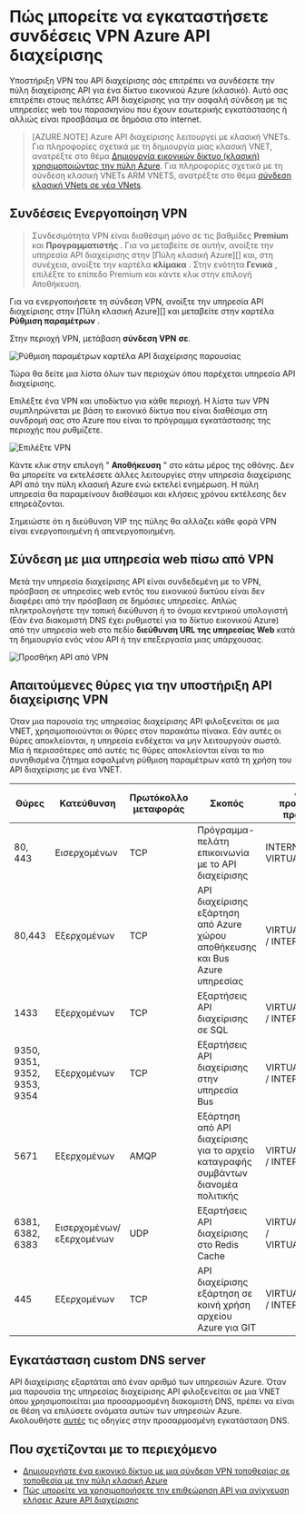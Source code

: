 <properties
    pageTitle="Πώς μπορείτε να εγκαταστήσετε συνδέσεις VPN Azure API διαχείρισης"
    description="Μάθετε πώς μπορείτε να ρυθμίσετε μια σύνδεση VPN στο Azure API διαχείρισης και τις υπηρεσίες web access σε αυτό."
    services="api-management"
    documentationCenter=""
    authors="antonba"
    manager="erikre"
    editor=""/>

<tags
    ms.service="api-management"
    ms.workload="mobile"
    ms.tgt_pltfrm="na"
    ms.devlang="na"
    ms.topic="article"
    ms.date="10/25/2016"
    ms.author="antonba"/>

# <a name="how-to-setup-vpn-connections-in-azure-api-management"></a>Πώς μπορείτε να εγκαταστήσετε συνδέσεις VPN Azure API διαχείρισης

Υποστήριξη VPN του API διαχείρισης σάς επιτρέπει να συνδέσετε την πύλη διαχείρισης API για ένα δίκτυο εικονικού Azure (κλασικό). Αυτό σας επιτρέπει στους πελάτες API διαχείρισης για την ασφαλή σύνδεση με τις υπηρεσίες web του παρασκηνίου που έχουν εσωτερικής εγκατάστασης ή αλλιώς είναι προσβάσιμα σε δημόσια στο internet.

>[AZURE.NOTE] Azure API διαχείρισης λειτουργεί με κλασική VNETs. Για πληροφορίες σχετικά με τη δημιουργία μιας κλασική VNET, ανατρέξτε στο θέμα [Δημιουργία εικονικών δίκτυο (κλασική) χρησιμοποιώντας την πύλη Azure](../virtual-network/virtual-networks-create-vnet-classic-pportal.md). Για πληροφορίες σχετικά με τη σύνδεση κλασική VNETs ARM VNETS, ανατρέξτε στο θέμα [σύνδεση κλασική VNets σε νέα VNets](../vpn-gateway/vpn-gateway-connect-different-deployment-models-portal.md).

## <a name="enable-vpn"> </a>Συνδέσεις Ενεργοποίηση VPN

>Συνδεσιμότητα VPN είναι διαθέσιμη μόνο σε τις βαθμίδες **Premium** και **Προγραμματιστής** . Για να μεταβείτε σε αυτήν, ανοίξτε την υπηρεσία API διαχείρισης στην [Πύλη κλασική Azure][] και, στη συνέχεια, ανοίξτε την καρτέλα **κλίμακα** . Στην ενότητα **Γενικά** , επιλέξτε το επίπεδο Premium και κάντε κλικ στην επιλογή Αποθήκευση.

Για να ενεργοποιήσετε τη σύνδεση VPN, ανοίξτε την υπηρεσία API διαχείρισης στην [Πύλη κλασική Azure][] και μεταβείτε στην καρτέλα **Ρύθμιση παραμέτρων** . 

Στην περιοχή VPN, μετάβαση **σύνδεση VPN** **σε**.

![Ρύθμιση παραμέτρων καρτέλα API διαχείρισης παρουσίας][api-management-setup-vpn-configure]

Τώρα θα δείτε μια λίστα όλων των περιοχών όπου παρέχεται υπηρεσία API διαχείρισης.

Επιλέξτε ένα VPN και υποδίκτυο για κάθε περιοχή. Η λίστα των VPN συμπληρώνεται με βάση το εικονικό δίκτυα που είναι διαθέσιμα στη συνδρομή σας στο Azure που είναι το πρόγραμμα εγκατάστασης της περιοχής που ρυθμίζετε.

![Επιλέξτε VPN][api-management-setup-vpn-select]

Κάντε κλικ στην επιλογή " **Αποθήκευση** " στο κάτω μέρος της οθόνης. Δεν θα μπορείτε να εκτελέσετε άλλες λειτουργίες στην υπηρεσία διαχείρισης API από την πύλη κλασική Azure ενώ εκτελεί ενημέρωση. Η πύλη υπηρεσία θα παραμείνουν διαθέσιμοι και κλήσεις χρόνου εκτέλεσης δεν επηρεάζονται.

Σημειώστε ότι η διεύθυνση VIP της πύλης θα αλλάζει κάθε φορά VPN είναι ενεργοποιημένη ή απενεργοποιημένη.

## <a name="connect-vpn"> </a>Σύνδεση με μια υπηρεσία web πίσω από VPN

Μετά την υπηρεσία διαχείρισης API είναι συνδεδεμένη με το VPN, πρόσβαση σε υπηρεσίες web εντός του εικονικού δικτύου είναι δεν διαφέρει από την πρόσβαση σε δημόσιες υπηρεσίες. Απλώς πληκτρολογήστε την τοπική διεύθυνση ή το όνομα κεντρικού υπολογιστή (Εάν ένα διακομιστή DNS έχει ρυθμιστεί για το δίκτυο εικονικού Azure) από την υπηρεσία web στο πεδίο **διεύθυνση URL της υπηρεσίας Web** κατά τη δημιουργία ενός νέου API ή την επεξεργασία μιας υπάρχουσας.

![Προσθήκη API από VPN][api-management-setup-vpn-add-api]

## <a name="required-ports-for-api-management-vpn-support"></a>Απαιτούμενες θύρες για την υποστήριξη API διαχείρισης VPN

Όταν μια παρουσία της υπηρεσίας διαχείρισης API φιλοξενείται σε μια VNET, χρησιμοποιούνται οι θύρες στον παρακάτω πίνακα. Εάν αυτές οι θύρες αποκλείονται, η υπηρεσία ενδέχεται να μην λειτουργούν σωστά. Μία ή περισσότερες από αυτές τις θύρες αποκλείονται είναι τα πιο συνηθισμένα ζήτημα εσφαλμένη ρύθμιση παραμέτρων κατά τη χρήση του API διαχείρισης με ένα VNET.

| Θύρες                      | Κατεύθυνση        | Πρωτόκολλο μεταφοράς | Σκοπός                                                          | Αρχείο προέλευσης / προορισμού              |
|------------------------------|------------------|--------------------|------------------------------------------------------------------|-----------------------------------|
| 80, 443                      | Εισερχομένων          | TCP                | Πρόγραμμα-πελάτη επικοινωνία με το API διαχείρισης                           | INTERNET / VIRTUAL_NETWORK        |
| 80,443                       | Εξερχομένων         | TCP                | API διαχείρισης εξάρτηση από Azure χώρου αποθήκευσης και Bus Azure υπηρεσίας | VIRTUAL_NETWORK / INTERNET        |
| 1433                         | Εξερχομένων         | TCP                | Εξαρτήσεις API διαχείρισης σε SQL                               | VIRTUAL_NETWORK / INTERNET        |
| 9350, 9351, 9352, 9353, 9354 | Εξερχομένων         | TCP                | Εξαρτήσεις API διαχείρισης στην υπηρεσία Bus                       | VIRTUAL_NETWORK / INTERNET        |
| 5671                         | Εξερχομένων         | AMQP               | Εξάρτηση από API διαχείρισης για το αρχείο καταγραφής συμβάντων διανομέα πολιτικής            | VIRTUAL_NETWORK / INTERNET        |
| 6381, 6382, 6383             | Εισερχομένων/εξερχομένων | UDP                | Εξαρτήσεις API διαχείρισης στο Redis Cache                       | VIRTUAL_NETWORK / VIRTUAL_NETWORK |
| 445                          | Εξερχομένων         | TCP                | API διαχείρισης εξάρτηση σε κοινή χρήση αρχείου Azure για GIT            | VIRTUAL_NETWORK / INTERNET        |

## <a name="custom-dns"> </a>Εγκατάσταση custom DNS server

API διαχείρισης εξαρτάται από έναν αριθμό των υπηρεσιών Azure. Όταν μια παρουσία της υπηρεσίας διαχείρισης API φιλοξενείται σε μια VNET όπου χρησιμοποιείται μια προσαρμοσμένη διακομιστή DNS, πρέπει να είναι σε θέση να επιλύσετε ονόματα αυτών των υπηρεσιών Azure. Ακολουθήστε [αυτές](../virtual-network/virtual-networks-name-resolution-for-vms-and-role-instances.md#name-resolution-using-your-own-dns-server) τις οδηγίες στην προσαρμοσμένη εγκατάσταση DNS.  

## <a name="related-content"> </a>Που σχετίζονται με το περιεχόμενο


* [Δημιουργήστε ένα εικονικό δίκτυο με μια σύνδεση VPN τοποθεσίας σε τοποθεσία με την πύλη κλασική Azure][]
* [Πώς μπορείτε να χρησιμοποιήσετε την επιθεώρηση API για ανίχνευση κλήσεις Azure API διαχείρισης][]

[api-management-setup-vpn-configure]: ./media/api-management-howto-setup-vpn/api-management-setup-vpn-configure.png
[api-management-setup-vpn-select]: ./media/api-management-howto-setup-vpn/api-management-setup-vpn-select.png
[api-management-setup-vpn-add-api]: ./media/api-management-howto-setup-vpn/api-management-setup-vpn-add-api.png

[Enable VPN connections]: #enable-vpn
[Connect to a web service behind VPN]: #connect-vpn
[Related content]: #related-content

[Azure κλασική πύλη]: https://manage.windowsazure.com/

[Δημιουργήστε ένα εικονικό δίκτυο με μια σύνδεση VPN τοποθεσίας σε τοποθεσία με την πύλη κλασική Azure]: ../vpn-gateway/vpn-gateway-site-to-site-create.md
[Πώς μπορείτε να χρησιμοποιήσετε την επιθεώρηση API για ανίχνευση κλήσεις Azure API διαχείρισης]: api-management-howto-api-inspector.md
